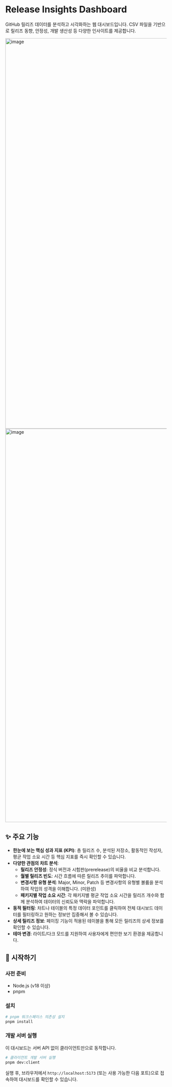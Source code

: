 # Release Insights Dashboard

GitHub 릴리즈 데이터를 분석하고 시각화하는 웹 대시보드입니다. CSV 파일을 기반으로 릴리즈 동향, 안정성, 개발 생산성 등 다양한 인사이트를 제공합니다.

<img width="1217" alt="image" src="https://github.com/user-attachments/assets/a00a5ffe-30da-467f-906f-ae032f38d4ae" />
<img width="1227" alt="image" src="https://github.com/user-attachments/assets/80852760-593a-451d-81c2-4fb3ea0cfefb" />

## ✨ 주요 기능

- **한눈에 보는 핵심 성과 지표 (KPI)**: 총 릴리즈 수, 분석된 저장소, 활동적인 작성자, 평균 작업 소요 시간 등 핵심 지표를 즉시 확인할 수 있습니다.
- **다양한 관점의 차트 분석**:
    - **릴리즈 안정성**: 정식 버전과 시험판(prerelease)의 비율을 비교 분석합니다.
    - **월별 릴리즈 빈도**: 시간 흐름에 따른 릴리즈 추이를 파악합니다.
    - **변경사항 유형 분석**: Major, Minor, Patch 등 변경사항의 유형별 볼륨을 분석하여 작업의 성격을 이해합니다. (미완성)
    - **패키지별 작업 소요 시간**: 각 패키지별 평균 작업 소요 시간을 릴리즈 개수와 함께 분석하여 데이터의 신뢰도와 맥락을 파악합니다.
- **동적 필터링**: 차트나 테이블의 특정 데이터 포인트를 클릭하여 전체 대시보드 데이터를 필터링하고 원하는 정보만 집중해서 볼 수 있습니다.
- **상세 릴리즈 정보**: 페이징 기능이 적용된 테이블을 통해 모든 릴리즈의 상세 정보를 확인할 수 있습니다.
- **테마 변경**: 라이트/다크 모드를 지원하여 사용자에게 편안한 보기 환경을 제공합니다.

## 🚀 시작하기

### 사전 준비

- Node.js (v18 이상)
- pnpm

### 설치

```bash
# pnpm 워크스페이스 의존성 설치
pnpm install
```

### 개발 서버 실행

이 대시보드는 서버 API 없이 클라이언트만으로 동작합니다.

```bash
# 클라이언트 개발 서버 실행
pnpm dev:client
```

실행 후, 브라우저에서 `http://localhost:5173` (또는 사용 가능한 다음 포트)으로 접속하여 대시보드를 확인할 수 있습니다.
